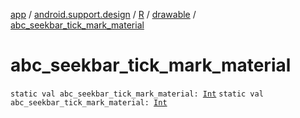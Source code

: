 [app](../../../index.md) / [android.support.design](../../index.md) / [R](../index.md) / [drawable](index.md) / [abc_seekbar_tick_mark_material](.)

# abc_seekbar_tick_mark_material

`static val abc_seekbar_tick_mark_material: `[`Int`](https://kotlinlang.org/api/latest/jvm/stdlib/kotlin/-int/index.html)
`static val abc_seekbar_tick_mark_material: `[`Int`](https://kotlinlang.org/api/latest/jvm/stdlib/kotlin/-int/index.html)